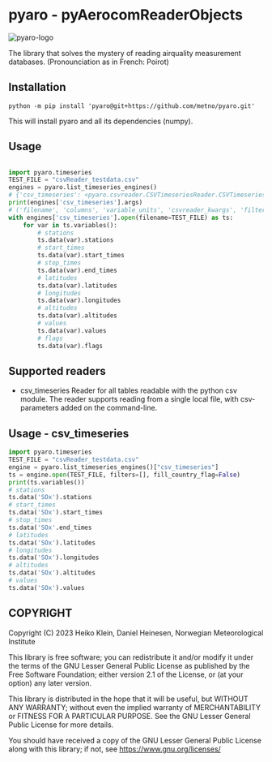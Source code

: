 # pyaro - pyAerocomReaderObjects

![pyaro-logo](docs/pics/pyaro256.png "The library that solves the mystery of reading airquality measurement databases.")

The library that solves the mystery of reading airquality measurement databases. (Pronounciation as in French: Poirot)

## Installation
`python -m pip install 'pyaro@git+https://github.com/metno/pyaro.git'`

This will install pyaro and all its dependencies (numpy).


## Usage

```python

import pyaro.timeseries
TEST_FILE = "csvReader_testdata.csv"
engines = pyaro.list_timeseries_engines()
# {'csv_timeseries': <pyaro.csvreader.CSVTimeseriesReader.CSVTimeseriesEngine object at 0x7fcbe67eab00>}
print(engines['csv_timeseries'].args)
# ('filename', 'columns', 'variable_units', 'csvreader_kwargs', 'filters')
with engines['csv_timeseries'].open(filename=TEST_FILE) as ts:
    for var in ts.variables():
        # stations
        ts.data(var).stations
        # start_times
        ts.data(var).start_times
        # stop_times
        ts.data(var).end_times
        # latitudes
        ts.data(var).latitudes
        # longitudes
        ts.data(var).longitudes
        # altitudes
        ts.data(var).altitudes
        # values
        ts.data(var).values
        # flags
        ts.data(var).flags


```


## Supported readers
* csv_timeseries
Reader for all tables readable with the python csv module.
The reader supports reading from a single local file, with csv-parameters added on the command-line.

## Usage - csv_timeseries
```python
import pyaro.timeseries
TEST_FILE = "csvReader_testdata.csv"
engine = pyaro.list_timeseries_engines()["csv_timeseries"]
ts = engine.open(TEST_FILE, filters=[], fill_country_flag=False)
print(ts.variables())
# stations
ts.data('SOx').stations
# start_times
ts.data('SOx').start_times
# stop_times
ts.data('SOx'.end_times
# latitudes
ts.data('SOx').latitudes
# longitudes
ts.data('SOx').longitudes
# altitudes
ts.data('SOx').altitudes
# values
ts.data('SOx').values

```



## COPYRIGHT

Copyright (C) 2023  Heiko Klein, Daniel Heinesen, Norwegian Meteorological Institute

This library is free software; you can redistribute it and/or
modify it under the terms of the GNU Lesser General Public
License as published by the Free Software Foundation; either
version 2.1 of the License, or (at your option) any later version.

This library is distributed in the hope that it will be useful,
but WITHOUT ANY WARRANTY; without even the implied warranty of
MERCHANTABILITY or FITNESS FOR A PARTICULAR PURPOSE.  See the GNU
Lesser General Public License for more details.

You should have received a copy of the GNU Lesser General Public
License along with this library; if not, see https://www.gnu.org/licenses/
